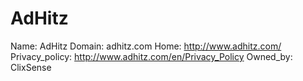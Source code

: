 
# AdHitz

Name: AdHitz
Domain: adhitz.com
Home: http://www.adhitz.com/
Privacy_policy: http://www.adhitz.com/en/Privacy_Policy
Owned_by: ClixSense
